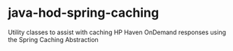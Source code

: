 # java-hod-spring-caching
Utility classes to assist with caching HP Haven OnDemand responses using the Spring Caching Abstraction
